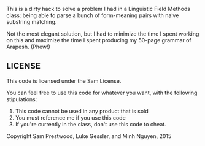 This is a dirty hack to solve a problem I had in a Linguistic Field Methods class: being able to parse a bunch of form-meaning pairs with naive substring matching.

Not the most elegant solution, but I had to minimize the time I spent working on this and maximize the time I spent producing my 50-page grammar of Arapesh. (Phew!)

## LICENSE

This code is licensed under the Sam License.

You can feel free to use this code for whatever you want, with the following stipulations:

1. This code cannot be used in any product that is sold
2. You must reference me if you use this code
3. If you're currently in the class, don't use this code to cheat.

Copyright Sam Prestwood, Luke Gessler, and Minh Nguyen, 2015
